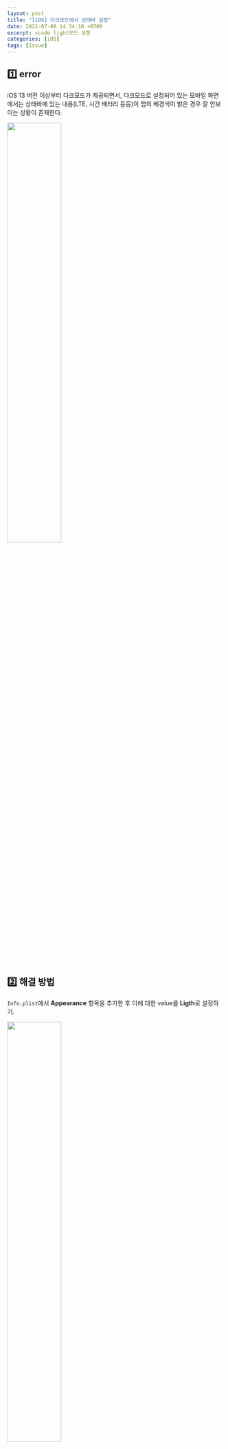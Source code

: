 ```yaml
---
layout: post
title: "[iOS] 다크모드에서 상태바 설정"
date: 2021-07-09 14:34:10 +0700
excerpt: xcode light모드 설정
categories: [iOS]
tags: [Issue]
---
```


## 1️⃣ error

iOS 13 버전 이상부터 다크모드가 제공되면서, 다크모드로 설정되어 있는 모바일 화면에서는 상태바에 있는 내용(LTE, 시간 배터리 등등)이 앱의 배경색이 밝은 경우 잘 안보이는 상황이 존재한다.

<img src="https://user-images.githubusercontent.com/47033052/125012242-d784e000-e0a4-11eb-91e3-e464c77c3083.png" width="50%"/>

## 2️⃣ 해결 방법

`Info.plist`에서 **Appearance** 항목을 추가한 후 이에 대한 value를 **Ligth**로 설정하기.

<img src="https://user-images.githubusercontent.com/47033052/124722328-e81e4480-df44-11eb-936a-d0612713e2d4.png" width="50%"/>

이 앱에서만은 Light모드이기 때문에 상태바의 글자는 검은색으로 나온다.

<img src="https://user-images.githubusercontent.com/47033052/125012243-d784e000-e0a4-11eb-9121-27ddbb2f96fc.png" width="50%"/>
